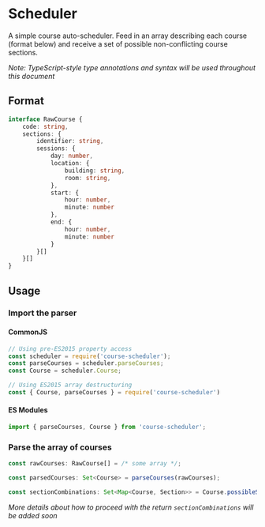 # Scheduler

A simple course auto-scheduler. Feed in an array describing each course (format below) and receive a set of possible
non-conflicting course sections.

*Note: TypeScript-style type annotations and syntax will be used throughout this document*

## Format

```ts
interface RawCourse {
    code: string,
    sections: {
        identifier: string,
        sessions: {
            day: number,
            location: {
                building: string,
                room: string,
            },
            start: {
                hour: number,
                minute: number
            },
            end: {
                hour: number,
                minute: number
            }
        }[]
    }[]
}
```

## Usage

### Import the parser

#### CommonJS

```js
// Using pre-ES2015 property access
const scheduler = require('course-scheduler');
const parseCourses = scheduler.parseCourses;
const Course = scheduler.Course;

// Using ES2015 array destructuring
const { Course, parseCourses } = require('course-scheduler')
```

#### ES Modules

```js
import { parseCourses, Course } from 'course-scheduler';
```

### Parse the array of courses

```ts
const rawCourses: RawCourse[] = /* some array */;

const parsedCourses: Set<Course> = parseCourses(rawCourses);

const sectionCombinations: Set<Map<Course, Section>> = Course.possibleSectionCombinations(parsedCourses);
```

*More details about how to proceed with the return `sectionCombinations` will be added soon*
